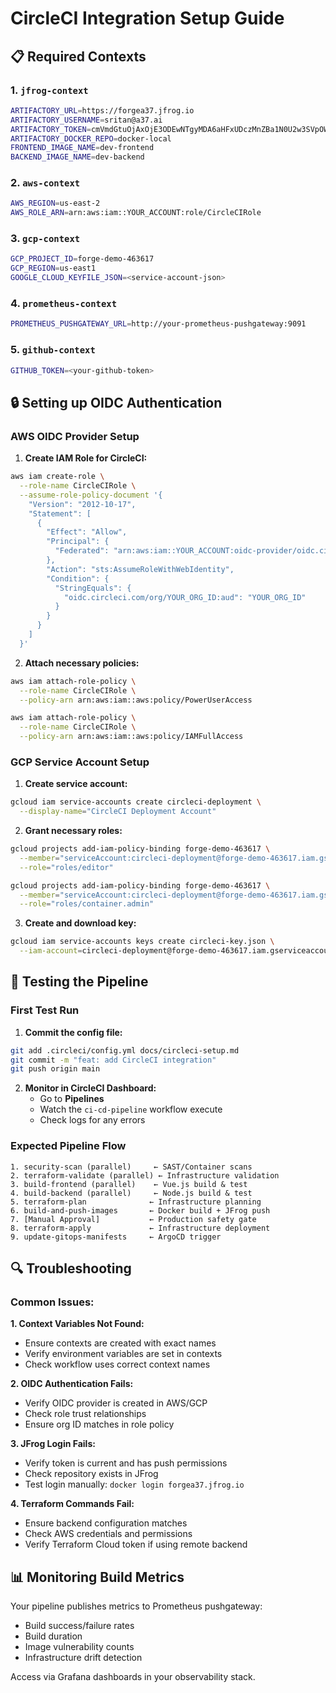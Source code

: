 # CircleCI Integration Setup Guide

## 📋 Required Contexts

### 1. `jfrog-context`
```bash
ARTIFACTORY_URL=https://forgea37.jfrog.io
ARTIFACTORY_USERNAME=sritan@a37.ai
ARTIFACTORY_TOKEN=cmVmdGtuOjAxOjE3ODEwNTgyMDA6aHFxUDczMnZBa1N0U2w3SVpOWmpVMk1wSkxz
ARTIFACTORY_DOCKER_REPO=docker-local
FRONTEND_IMAGE_NAME=dev-frontend
BACKEND_IMAGE_NAME=dev-backend
```

### 2. `aws-context`
```bash
AWS_REGION=us-east-2
AWS_ROLE_ARN=arn:aws:iam::YOUR_ACCOUNT:role/CircleCIRole
```

### 3. `gcp-context`
```bash
GCP_PROJECT_ID=forge-demo-463617
GCP_REGION=us-east1
GOOGLE_CLOUD_KEYFILE_JSON=<service-account-json>
```

### 4. `prometheus-context`
```bash
PROMETHEUS_PUSHGATEWAY_URL=http://your-prometheus-pushgateway:9091
```

### 5. `github-context`
```bash
GITHUB_TOKEN=<your-github-token>
```

## 🔒 Setting up OIDC Authentication

### AWS OIDC Provider Setup

1. **Create IAM Role for CircleCI:**
```bash
aws iam create-role \
  --role-name CircleCIRole \
  --assume-role-policy-document '{
    "Version": "2012-10-17",
    "Statement": [
      {
        "Effect": "Allow",
        "Principal": {
          "Federated": "arn:aws:iam::YOUR_ACCOUNT:oidc-provider/oidc.circleci.com/org/YOUR_ORG_ID"
        },
        "Action": "sts:AssumeRoleWithWebIdentity",
        "Condition": {
          "StringEquals": {
            "oidc.circleci.com/org/YOUR_ORG_ID:aud": "YOUR_ORG_ID"
          }
        }
      }
    ]
  }'
```

2. **Attach necessary policies:**
```bash
aws iam attach-role-policy \
  --role-name CircleCIRole \
  --policy-arn arn:aws:iam::aws:policy/PowerUserAccess

aws iam attach-role-policy \
  --role-name CircleCIRole \
  --policy-arn arn:aws:iam::aws:policy/IAMFullAccess
```

### GCP Service Account Setup

1. **Create service account:**
```bash
gcloud iam service-accounts create circleci-deployment \
  --display-name="CircleCI Deployment Account"
```

2. **Grant necessary roles:**
```bash
gcloud projects add-iam-policy-binding forge-demo-463617 \
  --member="serviceAccount:circleci-deployment@forge-demo-463617.iam.gserviceaccount.com" \
  --role="roles/editor"

gcloud projects add-iam-policy-binding forge-demo-463617 \
  --member="serviceAccount:circleci-deployment@forge-demo-463617.iam.gserviceaccount.com" \
  --role="roles/container.admin"
```

3. **Create and download key:**
```bash
gcloud iam service-accounts keys create circleci-key.json \
  --iam-account=circleci-deployment@forge-demo-463617.iam.gserviceaccount.com
```

## 🎯 Testing the Pipeline

### First Test Run
1. **Commit the config file:**
```bash
git add .circleci/config.yml docs/circleci-setup.md
git commit -m "feat: add CircleCI integration"
git push origin main
```

2. **Monitor in CircleCI Dashboard:**
   - Go to **Pipelines** 
   - Watch the `ci-cd-pipeline` workflow execute
   - Check logs for any errors

### Expected Pipeline Flow
```
1. security-scan (parallel)     ← SAST/Container scans
2. terraform-validate (parallel) ← Infrastructure validation  
3. build-frontend (parallel)    ← Vue.js build & test
4. build-backend (parallel)     ← Node.js build & test
5. terraform-plan              ← Infrastructure planning
6. build-and-push-images       ← Docker build + JFrog push
7. [Manual Approval]           ← Production safety gate
8. terraform-apply             ← Infrastructure deployment
9. update-gitops-manifests     ← ArgoCD trigger
```

## 🔍 Troubleshooting

### Common Issues:

**1. Context Variables Not Found:**
- Ensure contexts are created with exact names
- Verify environment variables are set in contexts
- Check workflow uses correct context names

**2. OIDC Authentication Fails:**
- Verify OIDC provider is created in AWS/GCP
- Check role trust relationships
- Ensure org ID matches in role policy

**3. JFrog Login Fails:**
- Verify token is current and has push permissions
- Check repository exists in JFrog
- Test login manually: `docker login forgea37.jfrog.io`

**4. Terraform Commands Fail:**
- Ensure backend configuration matches
- Check AWS credentials and permissions
- Verify Terraform Cloud token if using remote backend

## 📊 Monitoring Build Metrics

Your pipeline publishes metrics to Prometheus pushgateway:
- Build success/failure rates
- Build duration
- Image vulnerability counts
- Infrastructure drift detection

Access via Grafana dashboards in your observability stack. 